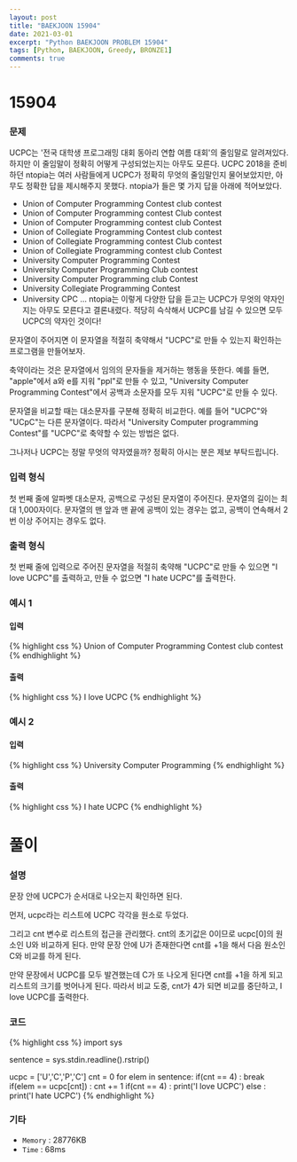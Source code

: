 ```yaml
---
layout: post
title: "BAEKJOON 15904"
date: 2021-03-01
excerpt: "Python BAEKJOON PROBLEM 15904"
tags: [Python, BAEKJOON, Greedy, BRONZE1]
comments: true
---
```


# 15904

### 문제
UCPC는 '전국 대학생 프로그래밍 대회 동아리 연합 여름 대회'의 줄임말로 알려져있다. 하지만 이 줄임말이 정확히 어떻게 구성되었는지는 아무도 모른다. UCPC 2018을 준비하던 ntopia는 여러 사람들에게 UCPC가 정확히 무엇의 줄임말인지 물어보았지만, 아무도 정확한 답을 제시해주지 못했다. ntopia가 들은 몇 가지 답을 아래에 적어보았다.

- Union of Computer Programming Contest club contest
- Union of Computer Programming contest Club contest
- Union of Computer Programming contest club Contest
- Union of Collegiate Programming Contest club contest
- Union of Collegiate Programming contest Club contest
- Union of Collegiate Programming contest club Contest
- University Computer Programming Contest
- University Computer Programming Club contest
- University Computer Programming club Contest
- University Collegiate Programming Contest
- University CPC
...
ntopia는 이렇게 다양한 답을 듣고는 UCPC가 무엇의 약자인지는 아무도 모른다고 결론내렸다. 적당히 슥삭해서 UCPC를 남길 수 있으면 모두 UCPC의 약자인 것이다!

문자열이 주어지면 이 문자열을 적절히 축약해서 "UCPC"로 만들 수 있는지 확인하는 프로그램을 만들어보자.

축약이라는 것은 문자열에서 임의의 문자들을 제거하는 행동을 뜻한다. 예를 들면, "apple"에서 a와 e를 지워 "ppl"로 만들 수 있고, "University Computer Programming Contest"에서 공백과 소문자를 모두 지워 "UCPC"로 만들 수 있다.

문자열을 비교할 때는 대소문자를 구분해 정확히 비교한다. 예를 들어 "UCPC"와 "UCpC"는 다른 문자열이다. 따라서 "University Computer programming Contest"를 "UCPC"로 축약할 수 있는 방법은 없다.

그나저나 UCPC는 정말 무엇의 약자였을까? 정확히 아시는 분은 제보 부탁드립니다.

### 입력 형식
첫 번째 줄에 알파벳 대소문자, 공백으로 구성된 문자열이 주어진다. 문자열의 길이는 최대 1,000자이다. 문자열의 맨 앞과 맨 끝에 공백이 있는 경우는 없고, 공백이 연속해서 2번 이상 주어지는 경우도 없다.

### 출력 형식
첫 번째 줄에 입력으로 주어진 문자열을 적절히 축약해 "UCPC"로 만들 수 있으면 "I love UCPC"를 출력하고, 만들 수 없으면 "I hate UCPC"를 출력한다.

### 예시 1
#### 입력
{% highlight css %}
Union of Computer Programming Contest club contest
{% endhighlight %}
#### 출력
{% highlight css %}
I love UCPC
{% endhighlight %}

### 예시 2
#### 입력
{% highlight css %}
University Computer Programming
{% endhighlight %}
#### 출력
{% highlight css %}
I hate UCPC
{% endhighlight %}

# 풀이

### 설명
문장 안에 UCPC가 순서대로 나오는지 확인하면 된다. 

먼저, ucpc라는 리스트에 UCPC 각각을 원소로 두었다. 

그리고 cnt 변수로 리스트의 접근을 관리했다. cnt의 초기값은 0이므로 ucpc[0]의 원소인 U와 비교하게 된다. 만약 문장 안에 U가 존재한다면 cnt를 +1을 해서 다음 원소인 C와 비교를 하게 된다. 

만약 문장에서 UCPC를 모두 발견했는데 C가 또 나오게 된다면 cnt를 +1을 하게 되고 리스트의 크기를 벗어나게 된다. 따라서 비교 도중, cnt가 4가 되면 비교를 중단하고, I love UCPC를 출력한다. 

### 코드
{% highlight css %}
import sys

sentence = sys.stdin.readline().rstrip()

ucpc = ['U','C','P','C']
cnt = 0
for elem in sentence:
    if(cnt == 4) : break
    if(elem == ucpc[cnt]) : cnt += 1
if(cnt == 4) : print('I love UCPC')
else : print('I hate UCPC')
{% endhighlight %}

### 기타
- `Memory` : 28776KB
- `Time` : 68ms
